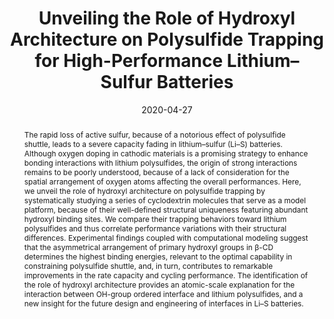 ---
title: Unveiling the Role of Hydroxyl Architecture on Polysulfide Trapping for High-Performance Lithium–Sulfur Batteries
authors:
- Xiaoyan Ren
- Qi Sun
- Youliang Zhu
- Wenbo Sun
- Yang Li
- Lehui Lu
date: 2020-04-27
doi: 10.1021/acsaem.0c00444
publish_types: 期刊文章
publication: ACS Applied Energy Materials
publication_short: ACS Appl. Energy Mater.
abstract: The rapid loss of active sulfur, because of a notorious effect  of polysulfide shuttle, leads to a severe capacity fading in  lithium–sulfur (Li–S) batteries. Although oxygen doping in cathodic  materials is a promising strategy to enhance bonding interactions with  lithium polysulfides, the origin of strong interactions remains to be  poorly understood, because of a lack of consideration for the spatial  arrangement of oxygen atoms affecting the overall performances. Here, we  unveil the role of hydroxyl architecture on polysulfide trapping by  systematically studying a series of cyclodextrin molecules that serve as  a model platform, because of their well-defined structural uniqueness  featuring abundant hydroxyl binding sites. We compare their trapping  behaviors toward lithium polysulfides and thus correlate performance  variations with their structural differences. Experimental findings  coupled with computational modeling suggest that the asymmetrical  arrangement of primary hydroxyl groups in β-CD determines the highest  binding energies, relevant to the optimal capability in constraining  polysulfide shuttle, and, in turn, contributes to remarkable  improvements in the rate capacity and cycling performance. The  identification of the role of hydroxyl architecture provides an  atomic-scale explanation for the interaction between OH-group ordered  interface and lithium polysulfides, and a new insight for the future  design and engineering of interfaces in Li–S batteries.
url_pdf: https://doi.org/10.1021/acsaem.0c00444
---